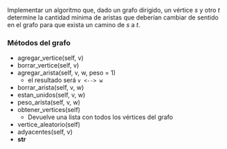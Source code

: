 Implementar un algoritmo que, dado un grafo dirigido, un vértice _s_ y otro _t_ determine la cantidad mínima de aristas que deberían cambiar de sentido en el grafo para que exista un camino de _s_ a _t_.

### Métodos del grafo
- agregar_vertice(self, v)
- borrar_vertice(self, v)
- agregar_arista(self, v, w, peso = 1)
    - el resultado será  `v <--> w`
- borrar_arista(self, v, w)
- estan_unidos(self, v, w)
- peso_arista(self, v, w)
- obtener_vertices(self)
    - Devuelve una lista con todos los vértices del grafo
- vertice_aleatorio(self)
- adyacentes(self, v)
- __str__